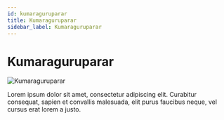 ```yaml
---
id: kumaraguruparar
title: Kumaraguruparar
sidebar_label: Kumaraguruparar
---
```


# Kumaraguruparar

![Kumaraguruparar](/img/exampleimg.png)


Lorem ipsum dolor sit amet, consectetur adipiscing elit. Curabitur consequat, sapien et convallis malesuada, elit purus faucibus neque, vel cursus erat lorem a justo.

